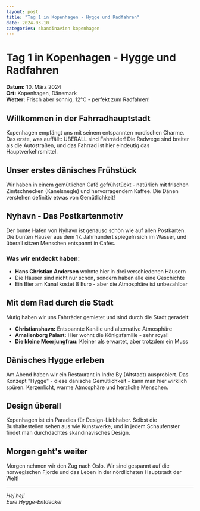 ```yaml
---
layout: post
title: "Tag 1 in Kopenhagen - Hygge und Radfahren"
date: 2024-03-10
categories: skandinavien kopenhagen
---
```


# Tag 1 in Kopenhagen - Hygge und Radfahren

**Datum:** 10. März 2024  
**Ort:** Kopenhagen, Dänemark  
**Wetter:** Frisch aber sonnig, 12°C - perfekt zum Radfahren!

## Willkommen in der Fahrradhauptstadt

Kopenhagen empfängt uns mit seinem entspannten nordischen Charme. Das erste, was auffällt: ÜBERALL sind Fahrräder! Die Radwege sind breiter als die Autostraßen, und das Fahrrad ist hier eindeutig das Hauptverkehrsmittel.

## Unser erstes dänisches Frühstück

Wir haben in einem gemütlichen Café gefrühstückt - natürlich mit frischen Zimtschnecken (Kanelsnegle) und hervorragendem Kaffee. Die Dänen verstehen definitiv etwas von Gemütlichkeit!

## Nyhavn - Das Postkartenmotiv

Der bunte Hafen von Nyhavn ist genauso schön wie auf allen Postkarten. Die bunten Häuser aus dem 17. Jahrhundert spiegeln sich im Wasser, und überall sitzen Menschen entspannt in Cafés.

### Was wir entdeckt haben:
- **Hans Christian Andersen** wohnte hier in drei verschiedenen Häusern
- Die Häuser sind nicht nur schön, sondern haben alle eine Geschichte
- Ein Bier am Kanal kostet 8 Euro - aber die Atmosphäre ist unbezahlbar

## Mit dem Rad durch die Stadt

Mutig haben wir uns Fahrräder gemietet und sind durch die Stadt geradelt:

- **Christianshavn:** Entspannte Kanäle und alternative Atmosphäre
- **Amalienborg Palast:** Hier wohnt die Königsfamilie - sehr royal!
- **Die kleine Meerjungfrau:** Kleiner als erwartet, aber trotzdem ein Muss

## Dänisches Hygge erleben

Am Abend haben wir ein Restaurant in Indre By (Altstadt) ausprobiert. Das Konzept "Hygge" - diese dänische Gemütlichkeit - kann man hier wirklich spüren. Kerzenlicht, warme Atmosphäre und herzliche Menschen.

## Design überall

Kopenhagen ist ein Paradies für Design-Liebhaber. Selbst die Bushaltestellen sehen aus wie Kunstwerke, und in jedem Schaufenster findet man durchdachtes skandinavisches Design.

## Morgen geht's weiter

Morgen nehmen wir den Zug nach Oslo. Wir sind gespannt auf die norwegischen Fjorde und das Leben in der nördlichsten Hauptstadt der Welt!

---

*Hej hej!*  
*Eure Hygge-Entdecker*